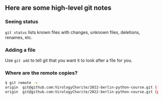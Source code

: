 ## Here are some high-level git notes

### Seeing status

`git status` lists known files with changes, unknown files, deletions,
renames, etc.

### Adding a file

Use `git add` to tell git that you want it to look after a file for you.

### Where are the remote copies?

```sh
$ git remote -v
origin	git@github.com:VirologyCharite/2022-berlin-python-course.git (fetch)
origin	git@github.com:VirologyCharite/2022-berlin-python-course.git (push)
```
